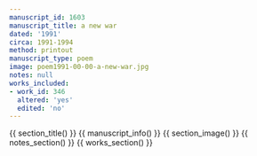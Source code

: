 ```yaml
---
manuscript_id: 1603
manuscript_title: a new war
dated: '1991'
circa: 1991-1994
method: printout
manuscript_type: poem
image: poem1991-00-00-a-new-war.jpg
notes: null
works_included:
- work_id: 346
  altered: 'yes'
  edited: 'no'
---
```


{{ section_title() }}
{{ manuscript_info() }}
{{ section_image() }}
{{ notes_section() }}
{{ works_section() }}
